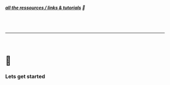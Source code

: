 ##### [all the ressources / links & tutorials](/tutorials.md) 🌻

<br>
<br>

---

<br>

# 🍨

### Lets get started
